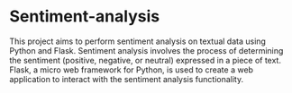 <h1>Sentiment-analysis</h1>
This project aims to perform sentiment analysis on textual data using Python and Flask. Sentiment analysis involves the process of determining the sentiment (positive, negative, or neutral) expressed in a piece of text. Flask, a micro web framework for Python, is used to create a web application to interact with the sentiment analysis functionality.
